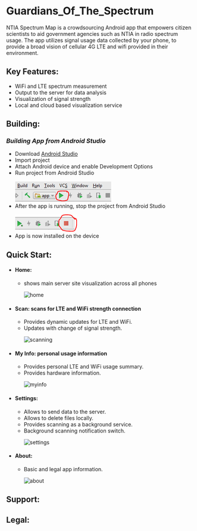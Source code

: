 # Guardians_Of_The_Spectrum 
NTIA Spectrum Map is a crowdsourcing Android app that empowers citizen scientists to aid government agencies such as NTIA in radio spectrum usage. The app utilizes signal usage data collected by your phone, to provide a broad vision of cellular 4G LTE and wifi provided in their environment.
## Key Features:
* WiFi and LTE spectrum measurement
* Output to the server for data analysis
* Visualization of signal strength
* Local and cloud based visualization service

## Building:

### _Building App from Android Studio_

* Download [Android Studio](https://developer.android.com/studio/index.html)
* Import project
* Attach Android device and enable Development Options
* Run project from Android Studio </p>![running](/images/run.PNG)
* After the app is running, stop the project from Android Studio </p>![stop](/images/stop.PNG)
* App is now installed on the device
## Quick Start:
* #### Home: 
    * shows main server site visualization across all phones </p>![home](/images/home.PNG)
* #### Scan: scans for LTE and WiFi strength connection
    * Provides dynamic updates for LTE and WiFi.
    * Updates with change of signal strength. </p>![scanning](/images/scan.PNG)
* #### My Info: personal usage information
    * Provides personal LTE and WiFi usage summary.
    * Provides hardware information. </p>![myinfo](/images/myinfo.PNG)
* #### Settings:
    * Allows to send data to the server.
    * Allows to delete files locally.
    * Provides scanning as a background service.
    * Background scanning notification switch. </p>![settings](/images/settings.PNG)
* #### About:
    * Basic and legal app information.</p>![about](/images/about.PNG)
## Support:
## Legal:
